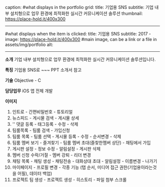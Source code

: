 caption: #what displays in the portfolio grid:
  title: 기업용 SNS
  subtitle: 기업 내부 설치형으로 업무 환경에 최적화한 실시간 커뮤니케이션 솔루션
  thumbnail: https://place-hold.it/400x300

---

#what displays when the item is clicked:
title: 기업용 SNS
subtitle: 2017 -
image: https://place-hold.it/400x300 #main image, can be a link or a file in assets/img/portfolio
alt: 

---
**소개**
기업 내부 설치형으로 업무 환경에 최적화한 실시간 커뮤니케이션 솔루션입니다.

**특징**
기업용 SNS로 ~~~ PPT 소개서 참고

**기술**
Objective - C

**담당업무**
iOS 앱 전체 개발

**이미지**
1. 인트로 - 간편비밀번호 - 튜토리얼
2. 뉴스피드 - 게시물 검색 - 게시물 상세
3. '' 댓글 등록 - 태그등록 - 수정 - 삭제
4. 팀룸목록 - 팀룸 검색 - 가입신청
5. 팀룸 목록 - 팀룸 선택 - 게시물 등록 - 수정 - 순서변경 - 삭제
6. 팀룸 멤버 보기 - 즐겨찾기 - 팀룸 멤버 초대(즐찾한멤버 상단) - 채팅에서 가입
7. 게시판 설정 - 정보 수정 - 알림설정 - 게시판 삭제
8. 멤버 신청 수락/거절 - 멤버 강퇴 - 리더 변경
9. 채팅 목록 - 채팅 생성 - 채팅전송 - 대화상대 초대 - 알림설정 - 이름변경 - 나가기
10. 마이페이지 - 프로필 변경 - 각종 기능 (탭 순서, 미디어 접근 권한(기업용이라는것을 어필), 데이터 백업)
11. 프로젝트 팀 생성 - 프로젝트 생성 - 히스토리 - 파일 첨부 스크롤

